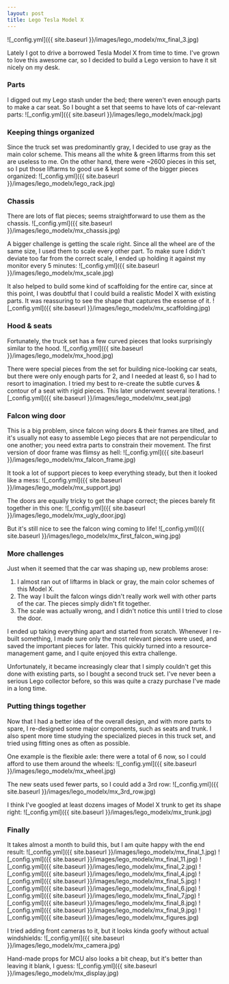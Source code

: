```yaml
---
layout: post
title: Lego Tesla Model X
---
```


![_config.yml]({{ site.baseurl }}/images/lego_modelx/mx_final_3.jpg)

Lately I got to drive a borrowed Tesla Model X from time to time. I've grown to love this awesome car, so I decided to build a Lego version to have it sit nicely on my desk.

### Parts

I digged out my Lego stash under the bed; there weren't even enough parts to make a car seat. So I bought a set that seems to have lots of car-relevant parts:
![_config.yml]({{ site.baseurl }}/images/lego_modelx/mack.jpg)

### Keeping things organized

Since the truck set was predominantly gray, I decided to use gray as the main color scheme. This means all the white & green liftarms from this set are useless to me. On the other hand, there were ~2600 pieces in this set, so I put those liftarms to good use & kept some of the bigger pieces organized:
![_config.yml]({{ site.baseurl }}/images/lego_modelx/lego_rack.jpg)

### Chassis

There are lots of flat pieces; seems straightforward to use them as the chassis.
![_config.yml]({{ site.baseurl }}/images/lego_modelx/mx_chassis.jpg)

A bigger challenge is getting the scale right. Since all the wheel are of the same size, I used them to scale every other part. To make sure I didn't deviate too far from the correct scale, I ended up holding it against my monitor every 5 minutes:
![_config.yml]({{ site.baseurl }}/images/lego_modelx/mx_scale.jpg)

It also helped to build some kind of scaffolding for the entire car, since at this point, I was doubtful that I could build a realistic Model X with existing parts. It was reassuring to see the shape that captures the essense of it.
![_config.yml]({{ site.baseurl }}/images/lego_modelx/mx_scaffolding.jpg)

### Hood & seats

Fortunately, the truck set has a few curved pieces that looks surprisingly similar to the hood.
![_config.yml]({{ site.baseurl }}/images/lego_modelx/mx_hood.jpg)

There were special pieces from the set for building nice-looking car seats, but there were only enough parts for 2, and I needed at least 6, so I had to resort to imagination. I tried my best to re-create the subtle curves & contour of a seat with rigid pieces. This later underwent several iterations.
![_config.yml]({{ site.baseurl }}/images/lego_modelx/mx_seat.jpg)

### Falcon wing door

This is a big problem, since falcon wing doors & their frames are tilted, and it's usually not easy to assemble Lego pieces that are not perpendicular to one another; you need extra parts to constrain their movement. The first version of door frame was flimsy as hell:
![_config.yml]({{ site.baseurl }}/images/lego_modelx/mx_falcon_frame.jpg)

It took a lot of support pieces to keep everything steady, but then it looked like a mess:
![_config.yml]({{ site.baseurl }}/images/lego_modelx/mx_support.jpg)

The doors are equally tricky to get the shape correct; the pieces barely fit together in this one:
![_config.yml]({{ site.baseurl }}/images/lego_modelx/mx_ugly_door.jpg)

But it's still nice to see the falcon wing coming to life!
![_config.yml]({{ site.baseurl }}/images/lego_modelx/mx_first_falcon_wing.jpg)

### More challenges

Just when it seemed that the car was shaping up, new problems arose:
1. I almost ran out of liftarms in black or gray, the main color schemes of this Model X.
2. The way I built the falcon wings didn't really work well with other parts of the car. The pieces simply didn't fit together.
3. The scale was actually wrong, and I didn't notice this until I tried to close the door.

I ended up taking everything apart and started from scratch. Whenever I re-built something, I made sure only the most relevant pieces were used, and saved the important pieces for later. This quickly turned into a resource-management game, and I quite enjoyed this extra challenge.

Unfortunately, it became increasingly clear that I simply couldn't get this done with existing parts, so I bought a second truck set. I've never been a serious Lego collector before, so this was quite a crazy purchase I've made in a long time.

### Putting things together

Now that I had a better idea of the overall design, and with more parts to spare, I re-designed some major components, such as seats and trunk. I also spent more time studying the specialized pieces in this truck set, and tried using fitting ones as often as possible.

One example is the flexible axle: there were a total of 6 now, so I could afford to use them around the wheels:
![_config.yml]({{ site.baseurl }}/images/lego_modelx/mx_wheel.jpg)

The new seats used fewer parts, so I could add a 3rd row:
![_config.yml]({{ site.baseurl }}/images/lego_modelx/mx_3rd_row.jpg)

I think I've googled at least dozens images of Model X trunk to get its shape right:
![_config.yml]({{ site.baseurl }}/images/lego_modelx/mx_trunk.jpg)

### Finally

It takes almost a month to build this, but I am quite happy with the end result:
![_config.yml]({{ site.baseurl }}/images/lego_modelx/mx_final_1.jpg)
![_config.yml]({{ site.baseurl }}/images/lego_modelx/mx_final_11.jpg)
![_config.yml]({{ site.baseurl }}/images/lego_modelx/mx_final_2.jpg)
![_config.yml]({{ site.baseurl }}/images/lego_modelx/mx_final_4.jpg)
![_config.yml]({{ site.baseurl }}/images/lego_modelx/mx_final_5.jpg)
![_config.yml]({{ site.baseurl }}/images/lego_modelx/mx_final_6.jpg)
![_config.yml]({{ site.baseurl }}/images/lego_modelx/mx_final_7.jpg)
![_config.yml]({{ site.baseurl }}/images/lego_modelx/mx_final_8.jpg)
![_config.yml]({{ site.baseurl }}/images/lego_modelx/mx_final_9.jpg)
![_config.yml]({{ site.baseurl }}/images/lego_modelx/mx_figures.jpg)

I tried adding front cameras to it, but it looks kinda goofy without actual windshields:
![_config.yml]({{ site.baseurl }}/images/lego_modelx/mx_camera.jpg)

Hand-made props for MCU also looks a bit cheap, but it's better than leaving it blank, I guess:
![_config.yml]({{ site.baseurl }}/images/lego_modelx/mx_display.jpg)
